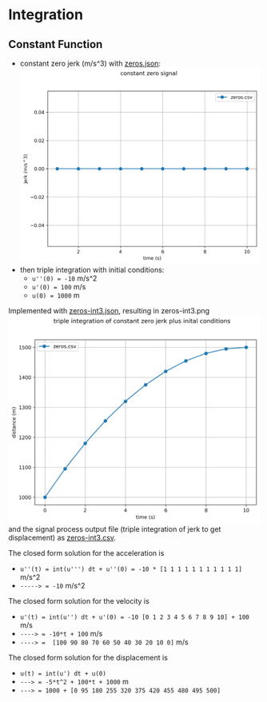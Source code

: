 # Integration

## Constant Function

* constant zero jerk (m/s^3) with
[zeros.json](zeros.json):
![zeros](zeros.png)
* then triple integration with initial conditions:
  * `u''(0) = -10` m/s^2
  * `u'(0) = 100` m/s
  * `u(0) = 1000` m
  
Implemented with [zeros-int3.json](zeros-int3.json), resulting in zeros-int3.png ![zeros-int3](zeros-int3.png)
and the signal process output file (triple integration of jerk to get displacement) as [zeros-int3.csv](zeros-int3.csv).

The closed form solution for the acceleration is
* `u''(t) = int(u''') dt + u''(0) = -10 * [1 1 1 1 1 1 1 1 1 1 1]` m/s^2
* `-----> = -10` m/s^2

The closed form solution for the velocity is
* `u'(t) = int(u'') dt + u'(0) = -10 [0 1 2 3 4 5 6 7 8 9 10] + 100` m/s
* `----> = -10*t + 100` m/s
* `----> =  [100 90 80 70 60 50 40 30 20 10 0]` m/s

The closed form solution for the displacement is
* `u(t) = int(u') dt + u(0)`
* `---> = -5*t^2 + 100*t + 1000` m
* `---> = 1000 + [0 95 180 255 320 375 420 455 480 495 500]`
